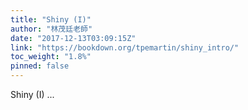 ```yaml
---
title: "Shiny (I)"
author: "林茂廷老師"
date: "2017-12-13T03:09:15Z"
link: "https://bookdown.org/tpemartin/shiny_intro/"
toc_weight: "1.8%"
pinned: false
---
```


Shiny (I) ...
